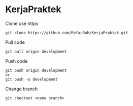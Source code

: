 # KerjaPraktek

Clone use https  
~~~~
git clone https://github.com/RefauRah/KerjaPraktek.git
~~~~
Pull code
~~~~
git pull origin development
~~~~
Push code
~~~~
git push origin development
or
git push -u development
~~~~
Change branch
~~~~
git checkout <name branch>


